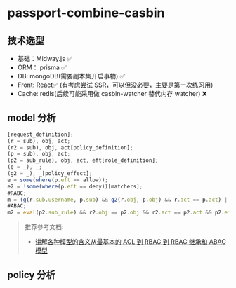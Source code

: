 # passport-combine-casbin

## 技术选型

- 基础：Midway.js ✅
- ORM： prisma ✅
- DB: mongoDB(需要副本集开启事物) ✅
- Front: React✅ (有考虑尝试 SSR，可以但没必要，主要是第一次练习用)
- Cache: redis(后续可能采用做 casbin-watcher 替代内存 watcher) ❌

## model 分析

```typescript
[request_definition];
(r = sub), obj, act;
(r2 = sub), obj, act[policy_definition];
(p = sub), obj, act;
(p2 = sub_rule), obj, act, eft[role_definition];
(g = _), _;
(g2 = _), _[policy_effect];
e = some(where(p.eft == allow));
e2 = !some(where(p.eft == deny))[matchers];
#RABC;
m = (g(r.sub.username, p.sub) && g2(r.obj, p.obj) && r.act == p.act) || r.sub.role == 'root';
#ABAC;
m2 = eval(p2.sub_rule) && r2.obj == p2.obj && r2.act == p2.act && p2.eft == 'allow';
```

> 推荐参考文档:
>
> - [讲解各种模型的含义从最基本的 ACL 到 RBAC 到 RBAC 继承和 ABAC 模型](https://medium.com/wesionary-team/understanding-casbin-with-different-access-control-model-configurations-faebc60f6da5)

## policy 分析
